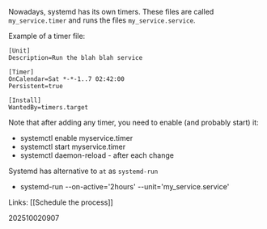 Nowadays, systemd has its own timers. These files are called `my_service.timer` and runs the files `my_service.service`. 

Example of a timer file:
```
[Unit]
Description=Run the blah blah service

[Timer]
OnCalendar=Sat *-*-1..7 02:42:00
Persistent=true

[Install]
WantedBy=timers.target
```

Note that after adding any timer, you need to enable (and probably start) it:
- systemctl enable myservice.timer 
- systemctl start myservice.timer
- systemctl daemon-reload - after each change

Systemd has alternative to `at` as `systemd-run`
- systemd-run --on-active='2hours' --unit='my_service.service'

Links: [[Schedule the process]]

202510020907

